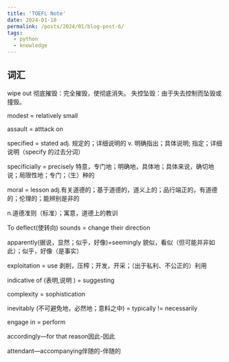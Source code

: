 ```yaml
---
title: 'TOEFL Note'
date: 2024-01-10
permalink: /posts/2024/01/blog-post-6/
tags:
  - python
  - knowledge
---
```


词汇
------
wipe out
彻底摧毁：完全摧毁，使彻底消失。
失控坠毁：由于失去控制而坠毁或撞毁。

modest = relatively small

assault = atttack on

specified = stated
adj. 规定的；详细说明的
v. 明确指出；具体说明; 指定；详细说明（specify 的过去分词）

specificially = precisely
特意，专门地；明确地，具体地；具体来说，确切地说；局限性地；专门；（生）种的

moral = lesson
adj.有关道德的；基于道德的，道义上的；品行端正的，有道德的；伦理的；能辨别是非的

n.道德准则（标准）；寓意，道德上的教训

To deflect(使转向) sounds = change their direction

apparently(据说，显然；似乎，好像)=seemingly 貌似，看似（但可能并非如此）；似乎，好像（是事实）

exploitation = use
剥削，压榨；开发，开采；（出于私利、不公正的）利用

indicative of (表明,说明 ) = suggesting

complexity = sophistication

inevitably (不可避免地，必然地；意料之中) = typically != necessarily

engage in = perform

accordingly—for that reason因此-因此

attendant—accompanying伴随的-伴随的

